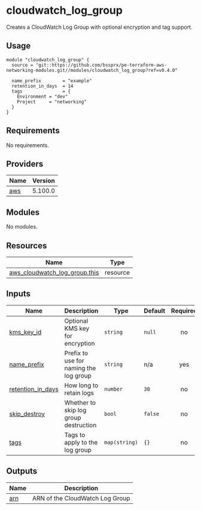 # cloudwatch_log_group

Creates a CloudWatch Log Group with optional encryption and tag support.

## Usage

```hcl
module "cloudwatch_log_group" {
  source = "git::https://github.com/bssprx/pe-terraform-aws-networking-modules.git//modules/cloudwatch_log_group?ref=v0.4.0"

  name_prefix        = "example"
  retention_in_days  = 14
  tags               = {
    Environment = "dev"
    Project     = "networking"
  }
}
```

<!-- BEGIN_TF_DOCS -->
## Requirements

No requirements.

## Providers

| Name | Version |
|------|---------|
| <a name="provider_aws"></a> [aws](#provider\_aws) | 5.100.0 |

## Modules

No modules.

## Resources

| Name | Type |
|------|------|
| [aws_cloudwatch_log_group.this](https://registry.terraform.io/providers/hashicorp/aws/latest/docs/resources/cloudwatch_log_group) | resource |

## Inputs

| Name | Description | Type | Default | Required |
|------|-------------|------|---------|:--------:|
| <a name="input_kms_key_id"></a> [kms\_key\_id](#input\_kms\_key\_id) | Optional KMS key for encryption | `string` | `null` | no |
| <a name="input_name_prefix"></a> [name\_prefix](#input\_name\_prefix) | Prefix to use for naming the log group | `string` | n/a | yes |
| <a name="input_retention_in_days"></a> [retention\_in\_days](#input\_retention\_in\_days) | How long to retain logs | `number` | `30` | no |
| <a name="input_skip_destroy"></a> [skip\_destroy](#input\_skip\_destroy) | Whether to skip log group destruction | `bool` | `false` | no |
| <a name="input_tags"></a> [tags](#input\_tags) | Tags to apply to the log group | `map(string)` | `{}` | no |

## Outputs

| Name | Description |
|------|-------------|
| <a name="output_arn"></a> [arn](#output\_arn) | ARN of the CloudWatch Log Group |
<!-- END_TF_DOCS -->
